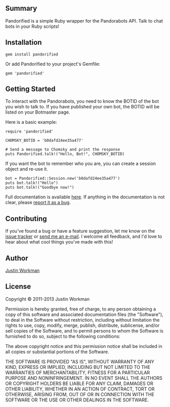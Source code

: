 Summary
-------

Pandorified is a simple Ruby wrapper for the Pandorabots API. Talk to chat bots in your Ruby scripts!

Installation
------------

	gem install pandorified

Or add Pandorified to your project's Gemfile:

	gem 'pandorified'

Getting Started
---------------

To interact with the Pandorabots, you need to know the BOTID of the bot you wish to talk to. If you have published your own bot, the BOTID will be listed on your Botmaster page.

Here is a basic example:

	require 'pandorified'
	
	CHOMSKY_BOTID = 'b0dafd24ee35a477'
	
	# Send a message to Chomsky and print the response
	puts Pandorified.talk!("Hello, Bot!", CHOMSKY_BOTID)

If you want the bot to remember who you are, you can create a session object and re-use it.

	bot = Pandorified::Session.new('b0dafd24ee35a477')
	puts bot.talk!("Hello")
	puts bot.talk!("Goodbye now!")

Full documentation is available [here](http://rubydoc.info/gems/pandorified/frames). If anything in the documentation is not clear, please [report it as a bug][1].

Contributing
------------

If you've found a bug or have a feature suggestion, let me know on the [issue tracker][1] or [send me an e-mail][2]. I welcome all feedback, and I'd love to hear about what cool things you've made with this!

Author
------

[Justin Workman][2]

License
-------

Copyright © 2011-2013 Justin Workman

Permission is hereby granted, free of charge, to any person obtaining a copy of this software and associated documentation files (the "Software"), to deal in the Software without restriction, including without limitation the rights to use, copy, modify, merge, publish, distribute, sublicense, and/or sell copies of the Software, and to permit persons to whom the Software is furnished to do so, subject to the following conditions:

The above copyright notice and this permission notice shall be included in all copies or substantial portions of the Software.

THE SOFTWARE IS PROVIDED "AS IS", WITHOUT WARRANTY OF ANY KIND, EXPRESS OR IMPLIED, INCLUDING BUT NOT LIMITED TO THE WARRANTIES OF MERCHANTABILITY, FITNESS FOR A PARTICULAR PURPOSE AND NONINFRINGEMENT. IN NO EVENT SHALL THE AUTHORS OR COPYRIGHT HOLDERS BE LIABLE FOR ANY CLAIM, DAMAGES OR OTHER LIABILITY, WHETHER IN AN ACTION OF CONTRACT, TORT OR OTHERWISE, ARISING FROM, OUT OF OR IN CONNECTION WITH THE SOFTWARE OR THE USE OR OTHER DEALINGS IN THE SOFTWARE.

[1]: https://github.com/xtagon/pandorified-gem/issues
[2]: mailto:xtagon@gmail.com
